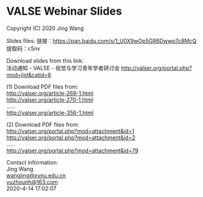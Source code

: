# VALSE Webinar Slides
Copyright (C) 2020 Jing Wang

Slides files:
链接：https://pan.baidu.com/s/1_U0X9wOp5GR6Dwwp7c8McQ 
提取码：c5nv

Download slides from this link:  
活动通知 - VALSE - 视觉与学习青年学者研讨会 http://valser.org/portal.php?mod=list&catid=6

(1) Download PDF files from:  
http://valser.org/article-269-1.html  
http://valser.org/article-270-1.html  
……  
http://valser.org/article-356-1.html  

(2) Download PDF files from:  
http://valser.org/portal.php?mod=attachment&id=1  
http://valser.org/portal.php?mod=attachment&id=2  
……  
http://valser.org/portal.php?mod=attachment&id=79  

Contact information:  
Jing Wang  
wangjing@xynu.edu.cn  
yuzhounh@163.com  
2020-4-14 17:02:07

